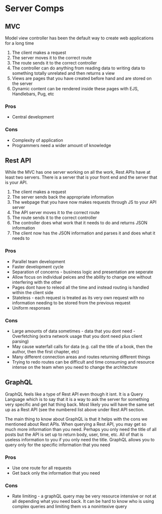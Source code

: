 # Server Comps

## MVC

Model view controller has been the default way to create web applications for a long time

1. The client makes a request
2. The server moves it to the correct route
3. The route sends it to the correct controller
4. The controller can do anything from reading data to writing data to something totally unrelated and then returns a view
5. Views are pages that you have created before hand and are stored on the server
6. Dynamic content can be rendered inside these pages with EJS, Handlebars, Pug, etc

### Pros
* Central development
### Cons
* Complexity of application
* Programmers need a wider amount of knowledge

## Rest API

While the MVC has one server working on all the work, Rest APIs have at least two servers. There is a server that is your front end and the server that is your API.

1. The client makes a request
2. The server sends back the appropriate information
3. The webpage that you have now makes requests through JS to your API server
4. The API server moves it to the correct route
5. The route sends it to the correct controller
6. The controller does what work that it needs to do and returns JSON information
7. The client now has the JSON information and parses it and does what it needs to

### Pros
* Parallel team development
* Faster development cycle
* Separation of concerns - business logic and presentation are seperate
* Allow focus on individual peices and the ability to change one without interfering with the other
* Pages dont have to releod all the time and instead routing is handled within the client side
* Stateless - each request is treated as its very own request with no information needing to be stored from the previous request
* Uniform responses

### Cons
* Large amounts of data sometimes - data that you dont need - Overfetching (extra network usage that you dont need plus client parsing)
* May cause waterfall calls for data (e.g. call the title of a book, then the author, then the first chapter, etc)
* Many different connection areas and routes returning different things
* Trying to redo routes can be difficult and time consuming and resource intense on the team when you need to change the architecture

## GraphQL

GraphQL feels like a type of Rest API even though it isnt. It is a Query Language which is to say that it is a way to ask the server for something very specific and get hat thing back. Most likely you will have the same set up as a Rest API (see the numbered list above under Rest API section.

The main thing to know about GraphQL is that it helps with the cons we mentioned about Rest APIs. When querying a Rest API, you may get so much more information than you need. Perhaps you only need the title of all posts but the API is set up to return body, user, time, etc. All of that is useless information to you if you only need the title. GraphQL allows you to query only for the specific information that you need

### Pros
* Use one route for all requests
* Get back only the information that you need

### Cons
* Rate limiting - a graphQL query may be very resource intensive or not at all depending what you need back. It can be hard to know who is using complex queries and limiting them vs a nonintexive query
